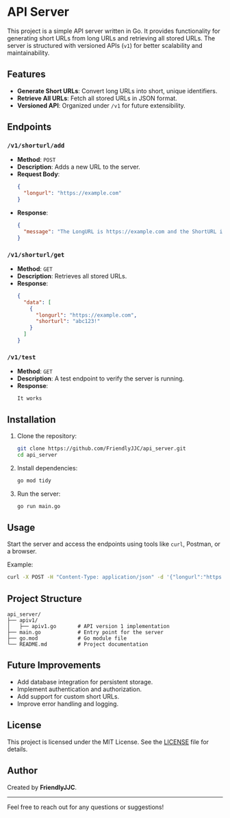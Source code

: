 # API Server

This project is a simple API server written in Go. It provides functionality for generating short URLs from long URLs and retrieving all stored URLs. The server is structured with versioned APIs (`v1`) for better scalability and maintainability.

## Features

- **Generate Short URLs**: Convert long URLs into short, unique identifiers.
- **Retrieve All URLs**: Fetch all stored URLs in JSON format.
- **Versioned API**: Organized under `/v1` for future extensibility.

## Endpoints

### `/v1/shorturl/add`
- **Method**: `POST`
- **Description**: Adds a new URL to the server.
- **Request Body**:
  ```json
  {
    "longurl": "https://example.com"
  }
  ```
- **Response**:
  ```json
  {
    "message": "The LongURL is https://example.com and the ShortURL is abc123!"
  }
  ```

### `/v1/shorturl/get`
- **Method**: `GET`
- **Description**: Retrieves all stored URLs.
- **Response**:
  ```json
  {
    "data": [
      {
        "longurl": "https://example.com",
        "shorturl": "abc123!"
      }
    ]
  }
  ```

### `/v1/test`
- **Method**: `GET`
- **Description**: A test endpoint to verify the server is running.
- **Response**:
  ```
  It works
  ```

## Installation

1. Clone the repository:
   ```bash
   git clone https://github.com/FriendlyJJC/api_server.git
   cd api_server
   ```

2. Install dependencies:
   ```bash
   go mod tidy
   ```

3. Run the server:
   ```bash
   go run main.go
   ```

## Usage

Start the server and access the endpoints using tools like `curl`, Postman, or a browser.

Example:
```bash
curl -X POST -H "Content-Type: application/json" -d '{"longurl":"https://example.com"}' http://localhost:8080/v1/shorturl/add
```

## Project Structure

```
api_server/
├── apiv1/
│   ├── apiv1.go       # API version 1 implementation
├── main.go            # Entry point for the server
├── go.mod             # Go module file
└── README.md          # Project documentation
```

## Future Improvements

- Add database integration for persistent storage.
- Implement authentication and authorization.
- Add support for custom short URLs.
- Improve error handling and logging.

## License

This project is licensed under the MIT License. See the [LICENSE](LICENSE) file for details.

## Author

Created by **FriendlyJJC**.

---

Feel free to reach out for any questions or suggestions!